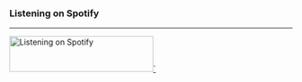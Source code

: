 

### Listening on Spotify
---
<a href="https://now-playing-profile-32tppdqcd-abhigyantrips.vercel.app/api/now-playing.ts">
    <img src="https://now-playing-profile-32tppdqcd-abhigyantrips.vercel.app/api/now-playing.ts" width="256" height="64" alt="Listening on Spotify">`
</a>
